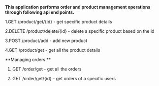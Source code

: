 **This application performs order and product management operations through following api end points.**

1.GET /product/get/{id}         - get specific product details 

2.DELETE /product/delete/{id}   - delete a specific product based on the id 

3.POST /product/add             - add new product

4.GET /product/get              - get all the product details 



**Managing orders **

1. GET /order/get                - get all the orders 

2. GET /order/get/{id}           - get orders of a specific users 

